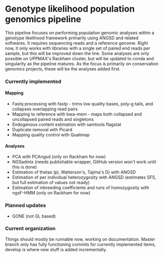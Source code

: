 # Genotype likelihood population genomics pipeline

This pipeline focuses on performing population genomic analyses within a 
genotype likelihood framework primarily using ANGSD and related softwares. It 
requires sequencing reads and a reference genome. Right now, it only works 
with libraries with a single set of paired end reads per sample, but this will 
be improved down the line. Some analyses are only possible on UPPMAX's Rackham 
cluster, but will be updated to conda and singularity as the pipeline matures. 
As the focus is primarily on conservation genomics projects, these will be the 
analyses added first.

### Currently implemented

#### Mapping

- Fastq processing with fastp - trims low quality bases, poly-g tails, and 
  collapses overlapping read pairs
- Mapping to reference with bwa-mem - maps both collapsed and uncollapsed 
  paired reads and singletons
- Endogenous content estimation with samtools flagstat
- Duplicate removal with Picard
- Mapping quality control with Qualimap

#### Analyses

- PCA with PCAngsd (only on Rackham for now)
- NGSadmix (needs publishable wrapper, GitHub version won't work until this is 
  done)
- Estimation of thetas (pi, Watterson's, Tajima's D) with ANGSD
- Estimation of per individual heterozygosity with ANGSD (estimates SFS, but
  full estimation of values not ready)
- Estimation of inbreeding coefficients and runs of homozygosity with ngsF-HMM 
  (only on Rackham for now)

### Planned updates

- GONE (not GL based)

### Current organization

Things should mostly be runnable now, working on documentation. Master branch 
only has fully functioning commits for currently implemented items, develop is 
where new stuff is added incrementally.